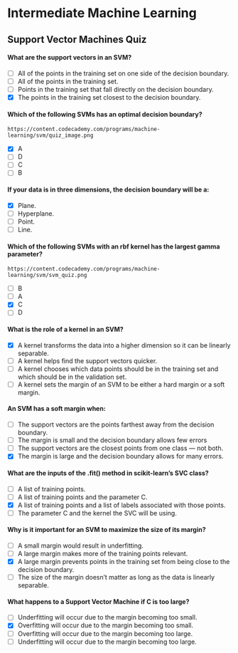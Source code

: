 # Intermediate Machine Learning
## Support Vector Machines Quiz

#### What are the support vectors in an SVM?

- [ ] All of the points in the training set on one side of the decision boundary.
- [ ] All of the points in the training set.
- [ ] Points in the training set that fall directly on the decision boundary.
- [x] The points in the training set closest to the decision boundary.

#### Which of the following SVMs has an optimal decision boundary?

    https://content.codecademy.com/programs/machine-learning/svm/quiz_image.png

- [x] A
- [ ] D
- [ ] C
- [ ] B

#### If your data is in three dimensions, the decision boundary will be a:

- [x] Plane.
- [ ] Hyperplane.
- [ ] Point.
- [ ] Line.

#### Which of the following SVMs with an rbf kernel has the largest gamma parameter?

    https://content.codecademy.com/programs/machine-learning/svm/svm_quiz.png

- [ ] B
- [ ] A
- [x] C
- [ ] D

#### What is the role of a kernel in an SVM?

- [x] A kernel transforms the data into a higher dimension so it can be linearly separable.
- [ ] A kernel helps find the support vectors quicker.
- [ ] A kernel chooses which data points should be in the training set and which should be in the validation set.
- [ ] A kernel sets the margin of an SVM to be either a hard margin or a soft margin.

#### An SVM has a soft margin when:

- [ ] The support vectors are the points farthest away from the decision boundary.
- [ ] The margin is small and the decision boundary allows few errors
- [ ] The support vectors are the closest points from one class — not both.
- [x] The margin is large and the decision boundary allows for many errors.

#### What are the inputs of the .fit() method in scikit-learn’s SVC class?

- [ ] A list of training points.
- [ ] A list of training points and the parameter C.
- [x] A list of training points and a list of labels associated with those points.
- [ ] The parameter C and the kernel the SVC will be using.

#### Why is it important for an SVM to maximize the size of its margin?

- [ ] A small margin would result in underfitting.
- [ ] A large margin makes more of the training points relevant.
- [x] A large margin prevents points in the training set from being close to the decision boundary.
- [ ] The size of the margin doesn’t matter as long as the data is linearly separable.

#### What happens to a Support Vector Machine if C is too large?

- [ ] Underfitting will occur due to the margin becoming too small.
- [x] Overfitting will occur due to the margin becoming too small.
- [ ] Overfitting will occur due to the margin becoming too large.
- [ ] Underfitting will occur due to the margin becoming too large.
